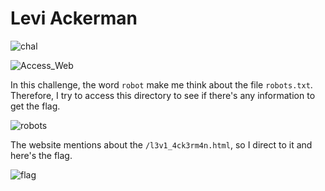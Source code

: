 # Levi Ackerman

![chal](https://github.com/user-attachments/assets/0bc6c691-fa00-46d5-9104-03a628d32265)


![Access_Web](https://github.com/user-attachments/assets/e503a6ef-ab21-486e-8883-c1b80fb6a328)


In this challenge, the word `robot` make me think about the file `robots.txt`. Therefore, I try to access this directory to see if there's any information to get the flag.

![robots](https://github.com/user-attachments/assets/6a4e9e82-7cec-48fb-8493-95f15f9ba27f)


The website mentions about the `/l3v1_4ck3rm4n.html`, so I direct to it and here's the flag.

![flag](https://github.com/user-attachments/assets/e81ab802-2b63-4a3e-98b6-ce1a5ed990a5)
